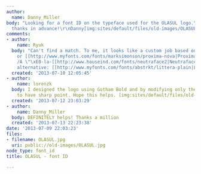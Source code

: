 ```yaml
---
author:
  name: Danny_Miller
body: "Looking for a font ID on the typeface used for the OLASUL logo.\r\n\r\n\r\n\r\nMany
  thanks in advance!\r\nDanny[img:sites/default/files/old-images/OLASUL_3724.jpg]"
comments:
- author:
    name: Ryuk
  body: "Can't find a match. To me, it looks like a custom job based on [[http://www.typography.com/fonts/gotham/overview|Gotham]]
    or [[http://www.myfonts.com/fonts/marksimonson/proxima-nova|Proxima Nova]] with
    /A \"\xE0-la-[[http://www.houseind.com/fonts/neutraface2|Neutraface 2]]\"...\r\nReady-to-go
    alternative: [[http://www.myfonts.com/fonts/abstrkt/littera-plain|Littera Plain]]"
  created: '2013-07-10 12:05:45'
- author:
    name: lorenzk
  body: I designed the logo using Gotham Bold and by modifying only the letter "a"
    to have sharp point. Hope this helps. [img:sites/default/files/old-images/Olasul_4902.jpg]
  created: '2013-07-12 23:03:29'
- author:
    name: Danny_Miller
  body: DEFINITELY helps! Thanks a million
  created: '2013-07-13 22:23:38'
date: '2013-07-09 22:03:23'
files:
- filename: OLASUL.jpg
  uri: public://old-images/OLASUL.jpg
node_type: font_id
title: OLASUL - font ID

---
```

